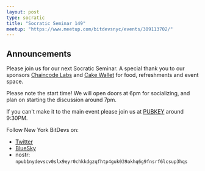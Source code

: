 ```yaml
---
layout: post
type: socratic
title: "Socratic Seminar 149"
meetup: "https://www.meetup.com/bitdevsnyc/events/309113702/"
---
```


## Announcements
Please join us for our next Socratic Seminar. A special thank you to our sponsors [Chaincode Labs](https://chaincode.com) and [Cake Wallet](https://cakewallet.com//) for food, refreshments and event space.

Please note the start time! We will open doors at 6pm for socializing, and plan on starting the discussion around 7pm.

If you can't make it to the main event please join us at [PUBKEY](https://pubkey.bar/home) around 9:30PM.

Follow New York BitDevs on:

- [Twitter](https://x.com/BitDevsNYC)
- [BlueSky](https://bsky.app/profile/bitdevsnyc.bsky.social)
- nostr: `npub1nydevscv0slx9eyr0chkkdgzqfhtp4guk039akhq6g9fnsrf6lcsup3hqs`
